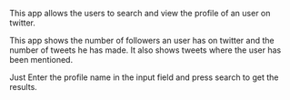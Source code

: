 This app allows the users to search and view the profile
of an user on twitter.

This app shows the number of followers an user has on twitter
and the number of tweets he has made.
It also shows tweets where the user has been mentioned.

Just Enter the profile name in the input field and press search
to get the results.
